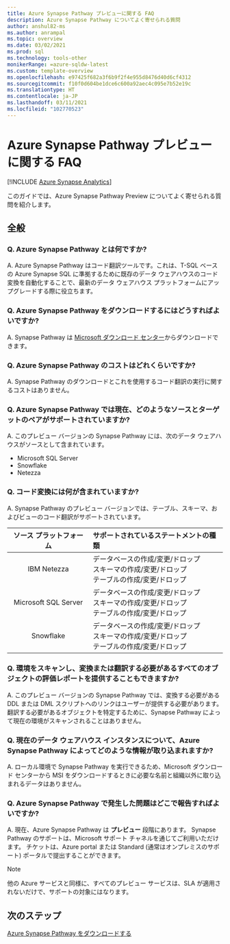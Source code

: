 ```yaml
---
title: Azure Synapse Pathway プレビューに関する FAQ
description: Azure Synapse Pathway についてよく寄せられる質問
author: anshul82-ms
ms.author: anrampal
ms.topic: overview
ms.date: 03/02/2021
ms.prod: sql
ms.technology: tools-other
monikerRange: =azure-sqldw-latest
ms.custom: template-overview
ms.openlocfilehash: e97425f682a3f6b9f2f4e955d8476d40d6cf4312
ms.sourcegitcommit: f10f0d604be1dce6c600a92aec4c095e7b52e19c
ms.translationtype: HT
ms.contentlocale: ja-JP
ms.lasthandoff: 03/11/2021
ms.locfileid: "102770523"
---
```

# <a name="azure-synapse-pathway-preview-faq"></a>Azure Synapse Pathway プレビューに関する FAQ
[!INCLUDE [Azure Synapse Analytics](../../includes/applies-to-version/asa.md)]

このガイドでは、Azure Synapse Pathway Preview についてよく寄せられる質問を紹介します。

## <a name="general"></a>全般

### <a name="q-what-is-azure-synapse-pathway"></a>Q. Azure Synapse Pathway とは何ですか?

A. Azure Synapse Pathway はコード翻訳ツールです。これは、T-SQL ベースの Azure Synapse SQL に準拠するために既存のデータ ウェアハウスのコード変換を自動化することで、最新のデータ ウェアハウス プラットフォームにアップグレードする際に役立ちます。

### <a name="q-how-can-i-download-azure-synapse-pathway"></a>Q. Azure Synapse Pathway をダウンロードするにはどうすればよいですか?

A. Synapse Pathway は [Microsoft ダウンロード センター](https://aka.ms/synapse-pathway-download)からダウンロードできます。

### <a name="q-how-much-does-azure-synapse-pathway-cost"></a>Q. Azure Synapse Pathway のコストはどれくらいですか?

A. Synapse Pathway のダウンロードとこれを使用するコード翻訳の実行に関するコストはありません。

### <a name="q-what-sourcetarget-pairs-does-azure-synapse-pathway-currently-support"></a>Q. Azure Synapse Pathway では現在、どのようなソースとターゲットのペアがサポートされていますか?

A. このプレビュー バージョンの Synapse Pathway には、次のデータ ウェアハウスがソースとして含まれています。
- Microsoft SQL Server
- Snowflake
- Netezza

### <a name="q-what-is-included-as-part-of-the-code-conversion"></a>Q. コード変換には何が含まれていますか?

A. Synapse Pathway のプレビュー バージョンでは、テーブル、スキーマ、およびビューのコード翻訳がサポートされています。

| ソース プラットフォーム| サポートされているステートメントの種類 | 
|:-------------------:|:------------------|
| IBM Netezza  | データベースの作成/変更/ドロップ<br /> スキーマの作成/変更/ドロップ <br /> テーブルの作成/変更/ドロップ |
|Microsoft SQL Server  | データベースの作成/変更/ドロップ<br /> スキーマの作成/変更/ドロップ <br /> テーブルの作成/変更/ドロップ | 
| Snowflake |  データベースの作成/変更/ドロップ<br /> スキーマの作成/変更/ドロップ <br /> テーブルの作成/変更/ドロップ |                       

  
### <a name="q-can-it-also-scan-my-environment-and-provide-an-assessment-report-of-all-the-objects-that-need-to-be-convertedtranslated"></a>Q. 環境をスキャンし、変換または翻訳する必要があるすべてのオブジェクトの評価レポートを提供することもできますか?

A. このプレビュー バージョンの Synapse Pathway では、変換する必要がある DDL または DML スクリプトへのリンクはユーザーが提供する必要があります。 翻訳する必要があるオブジェクトを特定するために、Synapse Pathway によって現在の環境がスキャンされることはありません。

### <a name="q-what-information-does-azure-synapse-pathway-capture-about-my-current-data-warehouse-instance"></a>Q. 現在のデータ ウェアハウス インスタンスについて、Azure Synapse Pathway によってどのような情報が取り込まれますか?

A. ローカル環境で Synapse Pathway を実行できるため、Microsoft ダウンロード センターから MSI をダウンロードするときに必要な名前と組織以外に取り込まれるデータはありません。

### <a name="q-where-can-i-raise-issues-encountered-in-azure-synapse-pathway"></a>Q. Azure Synapse Pathway で発生した問題はどこで報告すればよいですか?

A. 現在、Azure Synapse Pathway は **プレビュー** 段階にあります。   Synapse Pathway のサポートは、Microsoft サポート チャネルを通じてご利用いただけます。 チケットは、Azure portal または Standard (通常はオンプレミスのサポート) ポータルで提出することができます。


> [!NOTE] 
> 他の Azure サービスと同様に、すべてのプレビュー サービスは、SLA が適用されないだけで、サポートの対象にはなります。

<!-- ### Troubleshooting and optimization

#### Q. Why do I see slow performance while running the code conversion?

#### Q. Translation of errors or unexpected results? -->

## <a name="next-steps"></a>次のステップ

[Azure Synapse Pathway をダウンロードする](synapse-pathway-download.md)